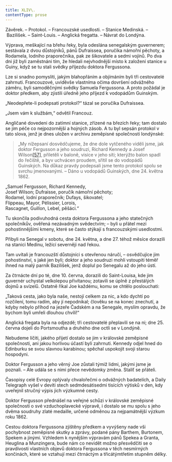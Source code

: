 ```yaml
---
title: XLIV\.
contentType: prose
---
```


<section>

Závěrek. – Protokol. – Francouzské usedlosti. – Stanice Medinská. – Bazilišek. – Saint-Louis. – Anglická fregatta. – Návrat do Londýna.

Výprava, meškající na břehu řeky, byla odeslána senegalským guvernerem; sestávala z dvou důstojníků, pánů Dufraissea, poručíka námořní pěchoty, a Rodamela, lodního praporečníka, pak ze šikovatele a sedmi vojínů. Po dva dni již byli zaměstnáni tím, že hledali nejvhodnější místo k založení stanice u Guiny, když se tu stali svědky příjezdu doktora Fergussona.

Lze si snadno pomysliti, jakým blahopřáním a objímáním byli tři cestovatelé zahrnuti. Francouzové, uviděvše vlastníma očima dovršení odvážného záměru, byli samoděčnými svědky Samuela Fergussona. A proto požádal je doktor předkem, aby zjistili úředně jeho příjezd k vodopádům Guinským.

„Neodepřete-li podepsati protokol?“ tázal se poručíka Dufraissea.

„Jsem vám k službám,“ odvětil Francouz.

Angličané dovedeni do zatímní stanice, zřízené na březích řeky; tam dostalo se jim péče co nejpozornější a hojných zásob. A tu byl sepsán protokol v tato slova, jenž je dnes uložen v archivu zeměpisné společnosti londýnské:

</section>

<section>

> „My nížepsaní dosvědčujeme, že dne dole vytčeného viděli jsme, jak doktor Fergusson a jeho soudruzi, Richard Kennedy a Josef Wilson[\[57\]](./resources/undefined), přiletěli v baloně, visíce v jeho síti; kterýžto balon spadl do řečiště, a byv uchvácen proudem, sřítil se do vodopádů Guinských. Na důkaz pravdy podepsali jsme tento protokol spolu se svrchu jmenovanými. – Dáno u vodopádů Guinských, dne 24. května 1862.

„Samuel Fergusson, Richard Kennedy,  
Josef Wilson; Dufraisse, poručík námořní pěchoty;  
Rodamel, lodní praporečník; Dufays, šikovatel;  
Flippeau, Mayor, Pélissier, Lorois,  
Rascagnet, Guillon, Lebel, pěšáci.“

Tu skončila podivuhodná cesta doktora Fergussona a jeho statečných společníkův, ověřená nezávadným svědectvím; – byli u přátel mezi pohostinnějšími kmeny, které se často stýkají s francouzskými usedlostmi.

Přibyli na Senegal v sobotu, dne 24. května, a dne 27. téhož měsíce dorazili na stanici Medinu, ležící severněji nad řekou.

Tam uvítali je francouzští důstojníci s otevřenou náručí, – osvědčujíce jim pohostinství, s jaké jen byli; doktor a jeho soudruzi mohli vstoupiti téměř ihned na malý parník Bazilišek, jenž doplul po Senegalu až do jeho ústí.

Za čtrnácte dní po té, dne 10. června, dorazili do Saint-Louisa, kde jim guvernér uchystal velkolepou přivítanou; zotavili se úplně z přestálých dojmů a svízelů. Ostatně říkal Joe každému, komu se chtělo poslouchati:

„Taková cesta, jako byla naše, nestojí celkem za nic, a kdo dychtí po rozčilení, tomu radím, aby jí nepodnikal; člověku se na konec znechutí, a kdyby nebylo příhod na jezeře Čadském a na Senegale, myslím opravdu, že bychom byli umřeli dlouhou chvílí!“

Anglická fregata byla na odjezdě; tři cestovatelé přeplavili se na ni; dne 25. června dojeli do Portsmoutha a druhého dne octli se v Londýně.

Nebudeme líčiti, jakého přijetí dostalo se jim v královské zeměpisné společnosti, ani jakou horlivou účastí byli zahrnuti. Kennedy odjel hned do Edinburku se svou slavnou karabinou; spěchal uspokojit svoji starou hospodyni.

Doktor Fergusson a jeho věrný Joe zůstali týmiž lidmi, jakými jsme je poznali. – Ale udála se s nimi přece nevědomky změna. Staliť se přáteli.

Časopisy celé Evropy oplývaly chvalořečmi o odvážných badatelích, a Daily Telegraph vyšel v devíti stech sedmdesátisedmi tisících výtisků v den, kdy uveřejnil stručný výpis jich výzkumné cesty.

Doktor Fergusson přednášel na veřejné schůzi v královské zeměpisné společnosti o své vzduchoplavecké výpravě, i dostalo se mu spolu s jeho dvěma soudruhy zlaté medaille, určené odměnou za nejpamátnější výzkum roku 1862.

</section>

<section>

Cestou doktora Fergussona zjištěny předkem a vyvýšeny nade vši pochybnost zeměpisné skutky a zprávy, podané pány Barthem, Burtonem, Spekem a jinými. Vzhledem k nynějším výpravám pánů Spekea a Granta, Heuglina a Munzingera, bude nám co nevidět možno přesvědčiti se o pravdivosti vlastních objevů doktora Fergussona v těch nesmírných končinách, které se vztahují mezi čtrnáctým a třicátýmtřetím stupněm délky.

</section>
